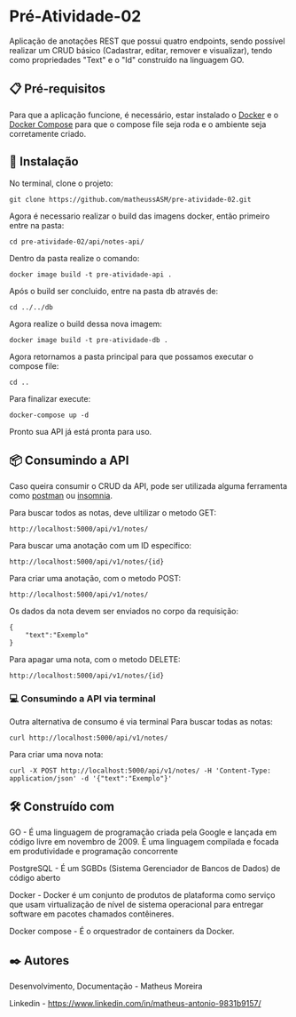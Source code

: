 # Pré-Atividade-02
Aplicação de anotações REST que possui quatro endpoints, sendo possível realizar um CRUD básico (Cadastrar, editar, remover e visualizar), tendo como propriedades "Text" e o "Id" construído na linguagem GO.  

## 📋 Pré-requisitos
Para que a aplicação funcione, é necessário, estar instalado o [Docker](https://www.docker.com/get-started) e o [Docker Compose](https://docs.docker.com/compose/install/) para que o compose file seja roda e o ambiente seja corretamente criado.

## 🔧 Instalação
No terminal, clone o projeto:
```
git clone https://github.com/matheussASM/pre-atividade-02.git
```
Agora é necessario realizar o build das imagens docker, então primeiro entre na pasta:
```
cd pre-atividade-02/api/notes-api/
```
Dentro da pasta realize o comando:
```
docker image build -t pre-atividade-api .
```
Após o build ser concluido, entre na pasta db através de:
```
cd ../../db
```
Agora realize o build dessa nova imagem:
```
docker image build -t pre-atividade-db .
```
Agora retornamos a pasta principal para que possamos executar o compose file:
```
cd ..
```
Para finalizar execute:
```
docker-compose up -d
```
Pronto sua API já está pronta para uso.

## 📦 Consumindo a API
Caso queira consumir o CRUD da API, pode ser utilizada alguma ferramenta como [postman](https://www.postman.com/) ou [insomnia](https://insomnia.rest/).

Para buscar todos as notas, deve ultilizar o metodo GET:
```
http://localhost:5000/api/v1/notes/
```
Para buscar uma anotação com um ID específico:
```
http://localhost:5000/api/v1/notes/{id}
```
Para criar uma anotação, com o metodo POST:
```
http://localhost:5000/api/v1/notes/
```
Os dados da nota devem ser enviados no corpo da requisição:
```
{
	"text":"Exemplo"
}
```
Para apagar uma nota, com o metodo DELETE:
```
http://localhost:5000/api/v1/notes/{id}
```
### :computer: Consumindo a API via terminal
Outra alternativa de consumo é via terminal
Para buscar todas as notas:
```
curl http://localhost:5000/api/v1/notes/
```
Para criar uma nova nota:
```
curl -X POST http://localhost:5000/api/v1/notes/ -H 'Content-Type: application/json' -d '{"text":"Exemplo"}'
```

## 🛠️ Construído com

GO - É uma linguagem de programação criada pela Google e lançada em código livre em novembro de 2009. É uma linguagem compilada e focada em produtividade e programação concorrente

PostgreSQL - É um SGBDs (Sistema Gerenciador de Bancos de Dados) de código aberto

Docker - Docker é um conjunto de produtos de plataforma como serviço que usam virtualização de nível de sistema operacional para entregar software em pacotes chamados contêineres. 

Docker compose - É o orquestrador de containers da Docker.

## ✒️ Autores

Desenvolvimento, Documentação - Matheus Moreira

Linkedin - https://www.linkedin.com/in/matheus-antonio-9831b9157/
